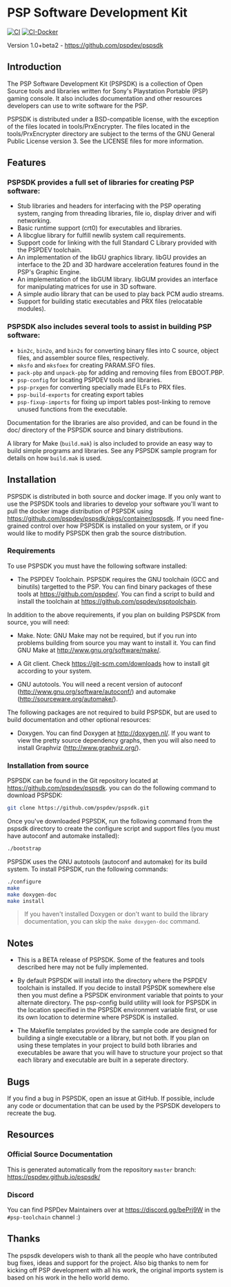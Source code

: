 # PSP Software Development Kit

[![CI](https://img.shields.io/github/actions/workflow/status/pspdev/pspsdk/.github/workflows/compilation.yml?branch=master&style=for-the-badge&logo=github&label=CI)](https://github.com/pspdev/pspsdk/actions?query=workflow:CI) [![CI-Docker](https://img.shields.io/github/actions/workflow/status/pspdev/pspsdk/.github/workflows/docker.yml?branch=master&style=for-the-badge&logo=github&label=CI-Docker)](https://github.com/pspdev/pspsdk/actions?query=workflow:CI-Docker)

Version 1.0+beta2 - https://github.com/pspdev/pspsdk


## Introduction

The PSP Software Development Kit (PSPSDK) is a collection of Open Source tools
and libraries written for Sony's Playstation Portable (PSP) gaming console.
It also includes documentation and other resources developers can use to write
software for the PSP.

PSPSDK is distributed under a BSD-compatible license, with the exception of the
files located in tools/PrxEncrypter. The files located in the tools/PrxEncrypter
directory are subject to the terms of the GNU General Public License version 3.
See the LICENSE files for more information.


## Features

### PSPSDK provides a full set of libraries for creating PSP software:

* Stub libraries and headers for interfacing with the PSP operating system,
  ranging from threading libraries, file io, display driver and wifi networking.
* Basic runtime support (crt0) for executables and libraries.
* A libcglue library for fulfill newlib system call requirements.
* Support code for linking with the full Standard C Library provided with the
  PSPDEV toolchain.
* An implementation of the libGU graphics library. libGU provides an interface
  to the 2D and 3D hardware acceleration features found in the PSP's Graphic
  Engine.
* An implementation of the libGUM library. libGUM provides an interface for
  manipulating matrices for use in 3D software.
* A simple audio library that can be used to play back PCM audio streams.
* Support for building static executables and PRX files (relocatable modules).

### PSPSDK also includes several tools to assist in building PSP software:

* `bin2c`, `bin2o`, and `bin2s` for converting binary files into C source, object
  files, and assembler source files, respectively.
* `mksfo` and `mksfoex` for creating PARAM.SFO files.
* `pack-pbp` and `unpack-pbp` for adding and removing files from EBOOT.PBP.
* `psp-config` for locating PSPDEV tools and libraries.
* `psp-prxgen` for converting specially made ELFs to PRX files.
* `psp-build-exports` for creating export tables
* `psp-fixup-imports` for fixing up import tables post-linking to remove unused
  functions from the executable.

Documentation for the libraries are also provided, and can be found in the
doc/ directory of the PSPSDK source and binary distributions.

A library for Make (`build.mak`) is also included to provide an easy way to build
simple programs and libraries. See any PSPSDK sample program for details on how
`build.mak` is used.


## Installation

PSPSDK is distributed in both source and docker image. If you only want to
use the PSPSDK tools and libraries to develop your software you'll want to pull
the docker image distribution of PSPSDK using https://github.com/pspdev/pspsdk/pkgs/container/pspsdk. If you need fine-grained control over how PSPSDK is installed on your system, or if you
would like to modify PSPSDK then grab the source distribution.

### Requirements

To use PSPSDK you must have the following software installed:

* The PSPDEV Toolchain. PSPSDK requires the GNU toolchain (GCC and binutils)
  targetted to the PSP. You can find binary packages of these tools at
  https://github.com/pspdev/. You can find a script to build and install the
  toolchain at https://github.com/pspdev/psptoolchain.

In addition to the above requirements, if you plan on building PSPSDK from
source, you will need:

* Make. Note: GNU Make may not be required, but if you run into problems
  building from source you may want to install it. You can find GNU Make
  at http://www.gnu.org/software/make/.

* A Git client. Check https://git-scm.com/downloads how to install git 
  according to your system.
* GNU autotools. You will need a recent version of autoconf
  (http://www.gnu.org/software/autoconf/) and automake
  (http://sourceware.org/automake/).

The following packages are not required to build PSPSDK, but are used to build
documentation and other optional resources:

* Doxygen. You can find Doxygen at http://doxygen.nl/.
  If you want to view the pretty source dependency graphs, then you will also
  need to install Graphviz (http://www.graphviz.org/).

### Installation from source

PSPSDK can be found in the Git repository located at
https://github.com/pspdev/pspsdk. you can do the following command to download PSPSDK:

```bash
git clone https://github.com/pspdev/pspsdk.git
```

Once you've downloaded PSPSDK, run the following command from the pspsdk directory to
create the configure script and support files (you must have autoconf and
automake installed):


```bash
./bootstrap
```

PSPSDK uses the GNU autotools (autoconf and automake) for its build system. To
install PSPSDK, run the following commands:

```bash
./configure
make
make doxygen-doc
make install
```

> If you haven't installed Doxygen or don't want to build the library
documentation, you can skip the `make doxygen-doc` command.

## Notes

* This is a BETA release of PSPSDK. Some of the features and tools described
  here may not be fully implemented.

* By default PSPSDK will install into the directory where the PSPDEV toolchain
  is installed. If you decide to install PSPSDK somewhere else then you must
  define a PSPSDK environment variable that points to your alternate directory.
  The psp-config build utility will look for PSPSDK in the location specified in
  the PSPSDK environment variable first, or use its own location to determine
  where PSPSDK is installed.

* The Makefile templates provided by the sample code are designed for building a
  single executable or a library, but not both. If you plan on using these
  templates in your project to build both libraries and executables be aware
  that you will have to structure your project so that each library and
  executable are built in a seperate directory.


## Bugs

If you find a bug in PSPSDK, open an issue at GitHub. If possible, include any
code or documentation that can be used by the PSPSDK developers to recreate the
bug.


## Resources

### Official Source Documentation

This is generated automatically from the repository `master` branch:
https://pspdev.github.io/pspsdk/


### Discord

You can find PSPDev Maintainers over at https://discord.gg/bePrj9W in the `#psp-toolchain` channel :)


## Thanks

The pspsdk developers wish to thank all the people who have contributed bug
fixes, ideas and support for the project. Also big thanks to nem for kicking off
PSP development with all his work, the original imports system is based on his
work in the hello world demo.
